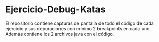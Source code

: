 # Ejercicio-Debug-Katas
El repositorio contiene capturas de pantalla de todo el código de cada ejercicio y sus depuraciones con mínimo 2 breakpoints en cada uno.
Además contiene los 2 archivos java con el código.
